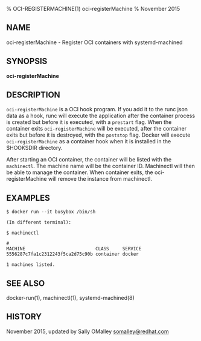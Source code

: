 % OCI-REGISTERMACHINE(1) oci-registerMachine
% November 2015
## NAME
oci-registerMachine - Register OCI containers with systemd-machined

## SYNOPSIS

**oci-registerMachine**

## DESCRIPTION

`oci-registerMachine` is a OCI hook program. If you add it to the runc json data
as a hook, runc will execute the application after the container process is created but before it is executed, with a `prestart` flag.  When the container exits
`oci-registerMachine` will be executed, after the container exits but before it is destroyed, with the `poststop` flag.  Docker will execute `oci-registerMachine` as a container hook when it is installed in the $HOOKSDIR directory.

After starting an OCI container, the container will be listed with the `machinectl`.  The machine name will be the container ID.  Machinectl will then be able
to manage the container. When container exits, the oci-registerMachine will remove the instance from machinectl.


## EXAMPLES

	$ docker run --it busybox /bin/sh

	(In different terminal):
	
	$ machinectl


```
#
MACHINE                          CLASS     SERVICE
5556287c7fa1c2312243f5ca2d75c90b container docker 

1 machines listed.

``` 

## SEE ALSO

docker-run(1), machinectl(1), systemd-machined(8)

## HISTORY
November 2015, updated by Sally OMalley <somalley@redhat.com>
